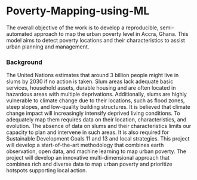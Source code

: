 # Poverty-Mapping-using-ML
The overall objective of the work is to develop a reproducible, semi-automated approach to map the urban poverty level in Accra, Ghana. This model aims to detect poverty locations and their characteristics to assist urban planning and management. 

### Background
The United Nations estimates that around 3 billion people might live in slums by 2030 if no action is taken. Slum areas lack adequate basic services, household assets, durable housing and are often located in hazardous areas with multiple deprivations. Additionally, slums are highly vulnerable to climate change due to their locations, such as flood zones, steep slopes, and low-quality building structures. It is believed that climate change impact will increasingly intensify deprived living conditions. To adequately map them requires data on their location, characteristics, and evolution. The absence of data on slums and their characteristics limits our capacity to plan and intervene in such areas. It is also required for Sustainable Development Goals 11 and 13 and local strategies.  This project will develop a start-of-the-art methodology that combines earth observation, open data, and machine learning to map urban poverty. The project will develop an innovative multi-dimensional approach that combines rich and diverse data to map urban poverty and prioritize hotspots supporting local action.
